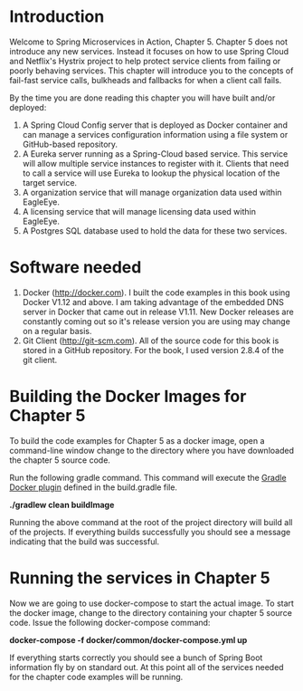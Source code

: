 # Introduction
Welcome to Spring Microservices in Action, Chapter 5.  Chapter 5 does not introduce any new services.  Instead it focuses on how to use Spring Cloud and Netflix's Hystrix project to help protect service clients from failing or poorly behaving services.  This chapter will introduce you to the concepts of fail-fast service calls, bulkheads and fallbacks for when a client call fails.  

By the time you are done reading this chapter you will have built and/or deployed:

1.  A Spring Cloud Config server that is deployed as Docker container and can manage a services configuration information using a file system or GitHub-based repository.
2.  A Eureka server running as a Spring-Cloud based service.  This service will allow multiple service instances to register with it.  Clients that need to call a service will use Eureka to lookup the physical location of the target service.
3.  A organization service that will manage organization data used within EagleEye.
4.  A licensing service that will manage licensing data used within EagleEye.
5.  A Postgres SQL database used to hold the data for these two services.

# Software needed
1.	Docker (http://docker.com). I built the code examples in this book using Docker V1.12 and above. I am taking advantage of the embedded DNS server in Docker that came out in release V1.11. New Docker releases are constantly coming out so it's release version you are using may change on a regular basis.
2.	Git Client (http://git-scm.com). All of the source code for this book is stored in a GitHub repository. For the book, I used version 2.8.4 of the git client.

# Building the Docker Images for Chapter 5
To build the code examples for Chapter 5 as a docker image, open a command-line window change to the directory where you have downloaded the chapter 5 source code.

Run the following gradle command.  This command will execute the [Gradle Docker plugin](https://github.com/bmuschko/gradle-docker-plugin) defined in the build.gradle file.

   **./gradlew clean buildImage**

Running the above command at the root of the project directory will build all of the projects.  If everything builds successfully you should see a message indicating that the build was successful.

# Running the services in Chapter 5

Now we are going to use docker-compose to start the actual image.  To start the docker image,
change to the directory containing  your chapter 5 source code.  Issue the following docker-compose command:

   **docker-compose -f docker/common/docker-compose.yml up**

If everything starts correctly you should see a bunch of Spring Boot information fly by on standard out.  At this point all of the services needed for the chapter code examples will be running.
